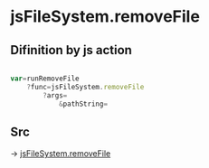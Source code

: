 # jsFileSystem.removeFile

## Difinition by js action

```js.js

var=runRemoveFile
	?func=jsFileSystem.removeFile
		?args=
			&pathString=
```

## Src

-> [jsFileSystem.removeFile](https://github.com/puutaro/CommandClick/blob/master/app/src/main/java/com/puutaro/commandclick/fragment_lib/terminal_fragment/js_interface/file/JsFileSystem.kt#L228)


